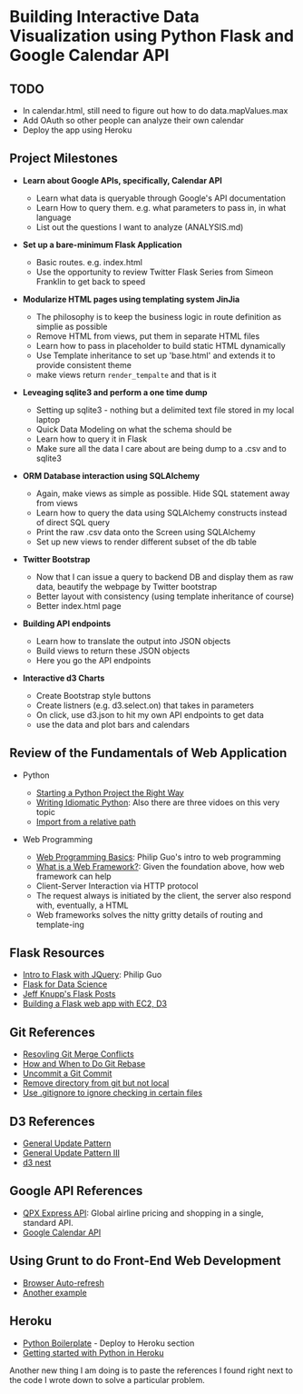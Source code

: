 # Building Interactive Data Visualization using Python Flask and Google Calendar API

## TODO

* In calendar.html, still need to figure out how to do data.mapValues.max
* Add OAuth so other people can analyze their own calendar
* Deploy the app using Heroku

## Project Milestones

* **Learn about Google APIs, specifically, Calendar API**
    * Learn what data is queryable through Google's API documentation
    * Learn How to query them. e.g. what parameters to pass in, in what language
    * List out the questions I want to analyze (ANALYSIS.md)

* **Set up a bare-minimum Flask Application**
    * Basic routes. e.g. index.html
    * Use the opportunity to review Twitter Flask Series from Simeon Franklin to get back to speed

* **Modularize HTML pages using templating system JinJia**
    * The philosophy is to keep the business logic in route definition as simplie as possible
    * Remove HTML from views, put them in separate HTML files
    * Learn how to pass in placeholder to build static HTML dynamically
    * Use Template inheritance to set up 'base.html' and extends it to provide consistent theme
    * make views return `render_tempalte` and that is it

* **Leveaging sqlite3 and perform a one time dump**
    * Setting up sqlite3 - nothing but a delimited text file stored in my local laptop
    * Quick Data Modeling on what the schema should be
    * Learn how to query it in Flask
    * Make sure all the data I care about are being dump to a .csv and to sqlite3

* **ORM Database interaction using SQLAlchemy**
    * Again, make views as simple as possible. Hide SQL statement away from views
    * Learn how to query the data using SQLAlchemy constructs instead of direct SQL query
    * Print the raw .csv data onto the Screen using SQLAlchemy
    * Set up new views to render different subset of the db table

* **Twitter Bootstrap**
    * Now that I can issue a query to backend DB and display them as raw data, beautify the webpage by Twitter bootstrap
    * Better layout with consistency (using template inheritance of course)
    * Better index.html page

* **Building API endpoints**
    * Learn how to translate the output into JSON objects
    * Build views to return these JSON objects
    * Here you go the API endpoints

* **Interactive d3 Charts**
    * Create Bootstrap style buttons
    * Create listners (e.g. d3.select.on) that takes in parameters
    * On click, use d3.json to hit my own API endpoints to get data
    * use the data and plot bars and calendars

## Review of the Fundamentals of Web Application
* Python
    * [Starting a Python Project the Right Way]
    * [Writing Idiomatic Python]: Also there are three vidoes on this very topic
    * [Import from a relative path]

* Web Programming
    * [Web Programming Basics]: Philip Guo's intro to web programming
    * [What is a Web Framework?]: Given the foundation above, how web framework can help
    * Client-Server Interaction via HTTP protocol
    * The request always is initiated by the client, the server also respond with, eventually, a HTML
    * Web frameworks solves the nitty gritty details of routing and template-ing

## Flask Resources
* [Intro to Flask with JQuery]: Philip Guo
* [Flask for Data Science]
* [Jeff Knupp's Flask Posts]
* [Building a Flask web app with EC2, D3]

## Git References
* [Resovling Git Merge Conflicts]
* [How and When to Do Git Rebase]
* [Uncommit a Git Commit]
* [Remove directory from git but not local]
* [Use .gitignore to ignore checking in certain files]

## D3 References
* [General Update Pattern]
* [General Update Pattern III]
* [d3 nest]

## Google API References
* [QPX Express API]: Global airline pricing and shopping in a single, standard API.
* [Google Calendar API]

## Using Grunt to do Front-End Web Development
* [Browser Auto-refresh]
* [Another example]

## Heroku
* [Python Boilerplate] - Deploy to Heroku section
* [Getting started with Python in Heroku]

Another new thing I am doing is to paste the references I found right next to the code I wrote down to solve a particular problem. 

[question]: https://www.quora.com/As-a-data-scientist-what-are-the-things-that-I-can-learn-from-full-stack-developers-so-that-I-can-build-interesting-web-applications-for-data-science

[Starting a Python Project the Right Way]: http://www.jeffknupp.com/blog/2014/02/04/starting-a-python-project-the-right-way/
[Writing Idiomatic Python]: https://speakerdeck.com/nycpython/writing-idiomatic-python-jeff-knupp
[Import from a relative path]:http://stackoverflow.com/questions/279237/import-a-module-from-a-relative-path

[Web Programming Basics]: http://www.pgbovine.net/teaching-web-programming.htm
[What is a Web Framework?]: http://www.jeffknupp.com/blog/2014/03/03/what-is-a-web-framework/
[Intro to Flask with JQuery]: http://www.pgbovine.net/flask-python-tutorial.htm
[Flask for Data Science]: http://www.datacommunitydc.org/blog/2014/02/flask-mega-meta-tutorial-data-scientists
[Jeff Knupp's Flask Posts]: http://www.jeffknupp.com/blog/categories/flask/
[Building a Flask web app with EC2, D3]: http://www.datasciencebytes.com/bytes/2015/03/07/a-d3js-plot-powered-by-a-sql-database/

[Resovling Git Merge Conflicts]: https://help.github.com/articles/resolving-a-merge-conflict-from-the-command-line/
[How and When to Do Git Rebase]: https://www.atlassian.com/git/tutorials/rewriting-history/git-rebase/
[Uncommit a Git Commit]: http://stackoverflow.com/questions/2845731/how-to-uncommit-my-last-commit-in-git
[Remove directory from git but not local]: http://stackoverflow.com/questions/6313126/how-to-remove-a-directory-in-my-github-repository
[Use .gitignore to ignore checking in certain files]:https://help.github.com/articles/ignoring-files/

[QPX Express API]: https://developers.google.com/qpx-express/
[Google Calendar API]: https://developers.google.com/google-apps/calendar/

[Browser Auto-refresh]: http://stackoverflow.com/questions/21913363/why-isnt-grunt-contrib-watch-livereload-working
[Another example]: http://justinklemm.com/grunt-watch-livereload-javascript-less-sass-compilation/

[General Update Pattern]: http://bl.ocks.org/mbostock/3808218
[General Update Pattern III]: http://bl.ocks.org/mbostock/3808234
[d3 nest]: http://bl.ocks.org/phoebebright/raw/3176159/

[Python Boilerplate]: https://github.com/mjhea0/flask-boilerplate
[Getting started with Python in Heroku]: https://devcenter.heroku.com/articles/getting-started-with-python#next-steps